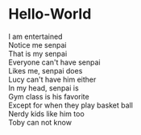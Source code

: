# Hello-World
I am entertained <br />
Notice me senpai <br />
That is my senpai <br />
Everyone can't have senpai  <br />
Likes me, senpai does <br />
Lucy can't have him either <br />
In my head, senpai is <br />
Gym class is his favorite <br />
Except for when they play basket ball <br />
Nerdy kids like him too <br />
Toby can not know
